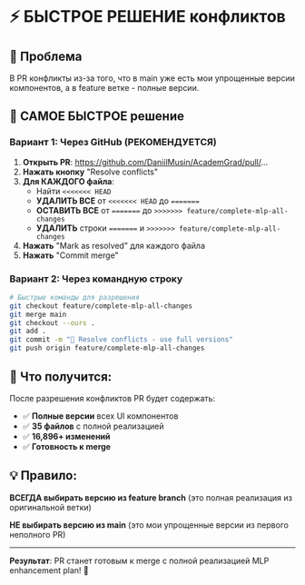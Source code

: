# ⚡ БЫСТРОЕ РЕШЕНИЕ конфликтов

## 🎯 Проблема
В PR конфликты из-за того, что в main уже есть мои упрощенные версии компонентов, а в feature ветке - полные версии.

## 🚀 САМОЕ БЫСТРОЕ решение

### Вариант 1: Через GitHub (РЕКОМЕНДУЕТСЯ)

1. **Открыть PR**: https://github.com/DaniilMusin/AcademGrad/pull/...
2. **Нажать кнопку** "Resolve conflicts"
3. **Для КАЖДОГО файла**:
   - Найти `<<<<<<< HEAD` 
   - **УДАЛИТЬ ВСЕ** от `<<<<<<< HEAD` до `=======`
   - **ОСТАВИТЬ ВСЕ** от `=======` до `>>>>>>> feature/complete-mlp-all-changes`
   - **УДАЛИТЬ** строки `=======` и `>>>>>>> feature/complete-mlp-all-changes`
4. **Нажать** "Mark as resolved" для каждого файла
5. **Нажать** "Commit merge"

### Вариант 2: Через командную строку

```bash
# Быстрые команды для разрешения
git checkout feature/complete-mlp-all-changes
git merge main
git checkout --ours .
git add .
git commit -m "🔧 Resolve conflicts - use full versions"
git push origin feature/complete-mlp-all-changes
```

## 🎯 Что получится:

После разрешения конфликтов PR будет содержать:
- ✅ **Полные версии** всех UI компонентов
- ✅ **35 файлов** с полной реализацией
- ✅ **16,896+ изменений** 
- ✅ **Готовность к merge**

## 💡 Правило:

**ВСЕГДА выбирать версию из feature branch** (это полная реализация из оригинальной ветки)

**НЕ выбирать версию из main** (это мои упрощенные версии из первого неполного PR)

---

**Результат**: PR станет готовым к merge с полной реализацией MLP enhancement plan! 🎉
